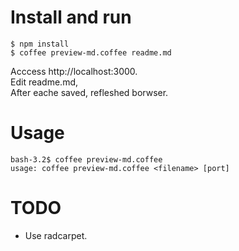 
Install and run
=================

~~~~~~~~~~~~~~~~~~~~~~~~~~~~~~~~~~~~~~~~~~ { .bash .numberLines}
$ npm install
$ coffee preview-md.coffee readme.md
~~~~~~~~~~~~~~~~~~~~~~~~~~~~~~~~~~~~~~~~~~

Acccess http://localhost:3000.<br/>
Edit readme.md, <br/>
After eache saved, refleshed borwser. <br/>

Usage
======

~~~~~~~~~~~~~~~~~~~~~~~~~~~~~~~~~~~~~~~~~~ { .bash .numberLines}
bash-3.2$ coffee preview-md.coffee
usage: coffee preview-md.coffee <filename> [port]
~~~~~~~~~~~~~~~~~~~~~~~~~~~~~~~~~~~~~~~~~~

TODO
=====
* Use radcarpet.

